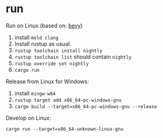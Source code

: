 # run

Run on Linux (based on: [bevy](https://bevyengine.org/learn/quick-start/getting-started/setup/))

1. install `mold clang`
1. Install rustup as usual.
1. `rustup toolchain install nightly`
1. `rustup toolchain list` should contain `nightly`
1. `rustup override set nightly`
1. `cargo run`
   
Release from Linux for Windows:  

1. install `mingw-w64`
1. `rustup target add x86_64-pc-windows-gnu` 
1. `cargo build --target=x86_64-pc-windows-gnu --release`

Develop on Linux:                                           

`cargo run --target=x86_64-unknown-linux-gnu`
